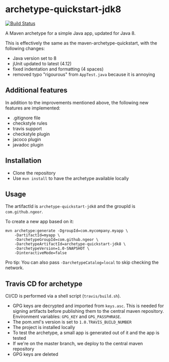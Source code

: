 # archetype-quickstart-jdk8

[![Build Status](https://travis-ci.org/ngeor/archetype-quickstart-jdk8.svg?branch=master)](https://travis-ci.org/ngeor/archetype-quickstart-jdk8)

A Maven archetype for a simple Java app, updated for Java 8.

This is effectively the same as the maven-archetype-quickstart,
with the following changes:

- Java version set to 8
- jUnit updated to latest (4.12)
- fixed indentation and formatting (4 spaces)
- removed typo "rigourous" from `AppTest.java` because it is annoying

## Additional features
In addition to the improvements mentioned above,
the following new features are implemented:

- .gitignore file
- checkstyle rules
- travis support
- checkstyle plugin
- jacoco plugin
- javadoc plugin

## Installation

- Clone the repository
- Use `mvn install` to have the archetype available locally

## Usage

The artifactId is `archetype-quickstart-jdk8`
and the groupId is `com.github.ngeor`.

To create a new app based on it:

```
mvn archetype:generate -DgroupId=com.mycompany.myapp \
    -DartifactId=myapp \
    -DarchetypeGroupId=com.github.ngeor \
    -DarchetypeArtifactId=archetype-quickstart-jdk8 \
    -DarchetypeVersion=1.0-SNAPSHOT \
    -DinteractiveMode=false
```

Pro tip: You can also pass `-DarchetypeCatalog=local` to skip checking the network.

## Travis CD for archetype

CI/CD is performed via a shell script (`travis/build.sh`).

- GPG keys are decrypted and imported from `keys.asc`. This is needed for signing artifacts before publishing them to the central maven repository. Environment variables: `GPG_KEY` and `GPG_PASSPHRASE`.
- The pom.xml's version is set to `1.0.TRAVIS_BUILD_NUMBER`
- The project is installed locally
- To test the archetype, a small app is generated out of it and the app is tested
- If we're on the master branch, we deploy to the central maven repository
- GPG keys are deleted
